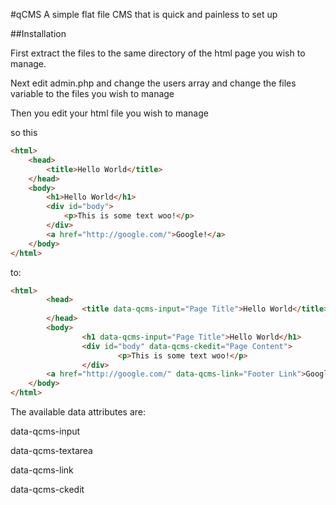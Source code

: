 #qCMS
A simple flat file CMS that is quick and painless to set up

##Installation

First extract the files to the same directory of the html page you wish to manage. 

Next edit admin.php and change the users array and change the files variable to the files you wish to manage

Then you edit your html file you wish to manage

so this 
```html
<html>
	<head>
		<title>Hello World</title>
	</head>
	<body>
		<h1>Hello World</h1>
		<div id="body">
			<p>This is some text woo!</p>
		</div>
		<a href="http://google.com/">Google!</a>	
	</body>
</html>
```
to:
```html
<html>
        <head>
                <title data-qcms-input="Page Title">Hello World</title>
        </head>
        <body>
                <h1 data-qcms-input="Page Title">Hello World</h1>
                <div id="body" data-qcms-ckedit="Page Content">
                        <p>This is some text woo!</p>
                </div>
		<a href="http://google.com/" data-qcms-link="Footer Link">Google!</a>
	</body>
</html>
```

The available data attributes are:

data-qcms-input

data-qcms-textarea

data-qcms-link

data-qcms-ckedit

